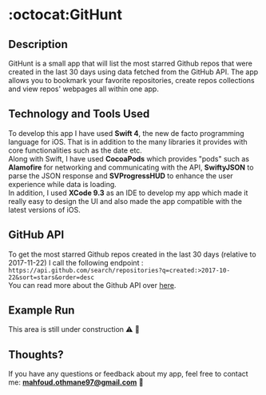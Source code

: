 # :octocat:GitHunt

## Description

GitHunt is a small app that will list the most starred Github repos that were created in the last 30 days using data fetched from the GitHub API.
The app allows you to bookmark your favorite repositories, create repos collections and view repos' webpages all within one app.

## Technology and Tools Used

To develop this app I have used <strong>Swift 4</strong>, the new de facto programming language for iOS. That is in addition to the many libraries it provides with core functionalities such as the date etc. </br>
Along with Swift, I have used <strong>CocoaPods</strong> which provides "pods" such as <strong>Alamofire</strong> for networking and communicating with the API, <strong>SwiftyJSON</strong> to parse the JSON response and <strong>SVProgressHUD</strong> to enhance the user experience while data is loading. </br>
In addition, I used <strong>XCode 9.3</strong> as an IDE to develop my app which made it really easy to design the UI and also made the app compatible with the latest versions of iOS.

## GitHub API

To get the most starred Github repos created in the last 30 days (relative to 2017-11-22) I call the following endpoint : </br>
`https://api.github.com/search/repositories?q=created:>2017-10-22&sort=stars&order=desc` </br>
You can read more about the Github API over [here](https://developer.github.com/v3/search/#search-repositories).

## Example Run

This area is still under construction :warning: :construction: </br>

## Thoughts?

If you have any questions or feedback about my app, feel free to contact me: **mahfoud.othmane97@gmail.com** :e-mail:
